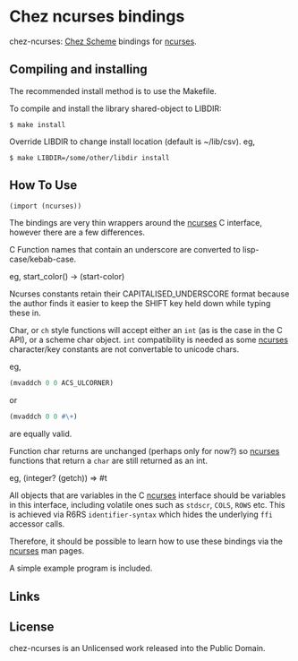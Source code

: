 # Chez ncurses bindings

chez-ncurses: [Chez Scheme] bindings for [ncurses].

## Compiling and installing

The recommended install method is to use the Makefile.

To compile and install the library shared-object to LIBDIR:

    $ make install

Override LIBDIR to change install location (default is ~/lib/csv<CHEZ-SCHEME-VERSION>). eg,

    $ make LIBDIR=/some/other/libdir install

## How To Use

```scheme
(import (ncurses))
```
The bindings are very thin wrappers around the [ncurses] C interface, however there are a few differences.

C Function names that contain an underscore are converted to lisp-case/kebab-case.

eg, start_color() -> (start-color)

Ncurses constants retain their CAPITALISED_UNDERSCORE format because the author finds it easier to keep the SHIFT key held down while typing these in.

Char, or `ch` style functions will accept either an `int` (as is the case in the C API), or a scheme char object. `int` compatibility is needed as some [ncurses] character/key constants are not convertable to unicode chars.

eg,
```scheme
(mvaddch 0 0 ACS_ULCORNER)
```
or
```scheme
(mvaddch 0 0 #\+)
```
are equally valid.

Function char returns are unchanged (perhaps only for now?) so [ncurses] functions that return a `char` are still returned as an int.

eg, (integer? (getch)) => #t

All objects that are variables in the C [ncurses] interface should be variables in this interface, including volatile ones such as `stdscr`, `COLS`, `ROWS` etc. This is achieved via R6RS `identifier-syntax` which hides the underlying `ffi` accessor calls.

Therefore, it should be possible to learn how to use these bindings via the [ncurses] man pages.

A simple example program is included.

## Links

[Chez Scheme]: https://cisco.github.io/ChezScheme/ "Chez Scheme"
[ncurses]: https://invisible-island.net/ncurses/ "ncurses"

## License

chez-ncurses is an Unlicensed work released into the Public Domain.
